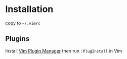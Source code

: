 # Installation

copy to `~/.vimrc`

## Plugins

Install [Vim Plugin Manager](https://github.com/junegunn/vim-plug) then run
`:PlugInstall` in Vim
